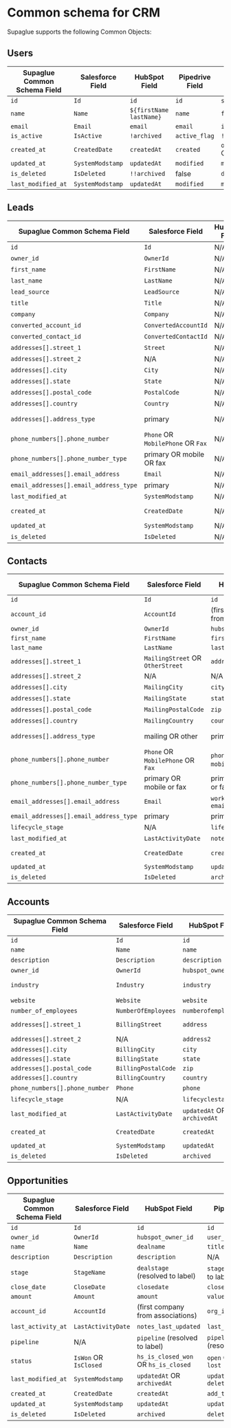 # Common schema for CRM

Supaglue supports the following Common Objects:

## Users

| Supaglue Common Schema Field | Salesforce Field | HubSpot Field           | Pipedrive Field | MS Dynamics 365 Sales Field         |
| ---------------------------- | ---------------- | ----------------------- | --------------- | ----------------------------------- |
| `id`                         | `Id`             | `id`                    | `id`            | `systemuserid`                      |
| `name`                       | `Name`           | `${firstName lastName}` | `name`          | `fullname`                          |
| `email`                      | `Email`          | `email`                 | `email`         | `internalemailaddress`              |
| `is_active`                  | `IsActive`       | `!archived`             | `active_flag`   | `!isdisabled`                       |
| `created_at`                 | `CreatedDate`    | `createdAt`             | `created`       | `overridencreatedon` OR `createdon` |
| `updated_at`                 | `SystemModstamp` | `updatedAt`             | `modified`      | `modifiedon`                        |
| `is_deleted`                 | `IsDeleted`      | `!!archived`            | false           | `deletedstate`                      |
| `last_modified_at`           | `SystemModstamp` | `updatedAt`             | `modified`      | `modifiedon`                        |

## Leads

| Supaglue Common Schema Field           | Salesforce Field                  | HubSpot Field | Pipedrive Field   | MS Dynamics 365 Sales Field             |
| -------------------------------------- | --------------------------------- | ------------- | ----------------- | --------------------------------------- |
| `id`                                   | `Id`                              | N/A           | `id`              | `leadid`                                |
| `owner_id`                             | `OwnerId`                         | N/A           | `owner_id`        | `_ownerid_value`                        |
| `first_name`                           | `FirstName`                       | N/A           | N/A               | `firstname`                             |
| `last_name`                            | `LastName`                        | N/A           | N/A               | `lastname`                              |
| `lead_source`                          | `LeadSource`                      | N/A           | `source_name`     | N/A                                     |
| `title`                                | `Title`                           | N/A           | `title`           | `jobtitle`                              |
| `company`                              | `Company`                         | N/A           | N/A               | `companyname`                           |
| `converted_account_id`                 | `ConvertedAccountId`              | N/A           | `organization_id` | `_accountid_value`                      |
| `converted_contact_id`                 | `ConvertedContactId`              | N/A           | `person_id`       | `_contactid_value`                      |
| `addresses[].street_1`                 | `Street`                          | N/A           | N/A               | `address{1,2,3}_line1`                  |
| `addresses[].street_2`                 | N/A                               | N/A           | N/A               | `address{1,2,3}_line2`                  |
| `addresses[].city`                     | `City`                            | N/A           | N/A               | `address{1,2,3}_city`                   |
| `addresses[].state`                    | `State`                           | N/A           | N/A               | `address{1,2,3}_stateorprovince`        |
| `addresses[].postal_code`              | `PostalCode`                      | N/A           | N/A               | `address{1,2,3}_postalcode`             |
| `addresses[].country`                  | `Country`                         | N/A           | N/A               | `address{1,2,3}_country`                |
| `addresses[].address_type`             | primary                           | N/A           | N/A               | primary OR billing OR shipping OR other |
| `phone_numbers[].phone_number`         | `Phone` OR `MobilePhone` OR `Fax` | N/A           | N/A               | `telephone{1,2,3}`                      |
| `phone_numbers[].phone_number_type`    | primary OR mobile OR fax          | N/A           | N/A               | primary OR other                        |
| `email_addresses[].email_address`      | `Email`                           | N/A           | N/A               | `emailaddress{1,2,3}`                   |
| `email_addresses[].email_address_type` | primary                           | N/A           | N/A               | primary OR other                        |
| `last_modified_at`                     | `SystemModstamp`                  | N/A           | N/A               | `modifiedon`                            |
| `created_at`                           | `CreatedDate`                     | N/A           | `update_time`     | `overridencreatedon` OR `createdon`     |
| `updated_at`                           | `SystemModstamp`                  | N/A           | `update_time`     | `modifiedon`                            |
| `is_deleted`                           | `IsDeleted`                       | N/A           | `is_archived`     | false                                   |

## Contacts

| Supaglue Common Schema Field           | Salesforce Field                  | HubSpot Field                     | Pipedrive Field                | MS Dynamics 365 Sales Field             |
| -------------------------------------- | --------------------------------- | --------------------------------- | ------------------------------ | --------------------------------------- |
| `id`                                   | `Id`                              | `id`                              | `id`                           | `contactid`                             |
| `account_id`                           | `AccountId`                       | (first company from associations) | `org_id?.value`                | `_parentcustomerid_value`               |
| `owner_id`                             | `OwnerId`                         | `hubspot_owner_id`                | `owner_id?.id`                 | `_ownerid_value`                        |
| `first_name`                           | `FirstName`                       | `firstname`                       | `first_name`                   | `firstname`                             |
| `last_name`                            | `LastName`                        | `lastname`                        | `last_name`                    | `lastname`                              |
| `addresses[].street_1`                 | `MailingStreet` OR `OtherStreet`  | `address`                         | N/A                            | `address{1,2}_line1`                    |
| `addresses[].street_2`                 | N/A                               | N/A                               | N/A                            | `address{1,2}_line2`                    |
| `addresses[].city`                     | `MailingCity`                     | `city`                            | N/A                            | `address{1,2}_city`                     |
| `addresses[].state`                    | `MailingState`                    | `state`                           | N/A                            | `address{1,2}_stateorprovince`          |
| `addresses[].postal_code`              | `MailingPostalCode`               | `zip`                             | N/A                            | `address{1,2}_postalcode`               |
| `addresses[].country`                  | `MailingCountry`                  | `country`                         | N/A                            | `address{1,2}_country`                  |
| `addresses[].address_type`             | mailing OR other                  | primary                           | N/A                            | primary OR shipping OR billing OR other |
| `phone_numbers[].phone_number`         | `Phone` OR `MobilePhone` OR `Fax` | `phone` OR `mobilephone` Or `fax` | `phoneNumbers[].phoneNumber`   | `telephone{1,2,3}`                      |
| `phone_numbers[].phone_number_type`    | primary OR mobile or fax          | primary OR mobile or fax          | mobile OR primary OR fax       | primary OR other                        |
| `email_addresses[].email_address`      | `Email`                           | `work_email` OR `email`           | `emailAddress`                 | `emailaddress{1,2}`                     |
| `email_addresses[].email_address_type` | primary                           | primary OR work                   | primary OR work                | primary OR other                        |
| `lifecycle_stage`                      | N/A                               | `lifecyclestage`                              | N/A                            | N/A                                     |
| `last_modified_at`                     | `LastActivityDate`                | `notes_last_updated`              | `delete_time` OR `update_time` | `modifiedon`                            |
| `created_at`                           | `CreatedDate`                     | `createdAt`                       | `add_time`                     | `overridencreatedon` OR `createdon`     |
| `updated_at`                           | `SystemModstamp`                  | `updatedAt`                       | `update_time`                  | `modifiedon`                            |
| `is_deleted`                           | `IsDeleted`                       | `archived`                        | `delete_time`                  | false                                   |

## Accounts

| Supaglue Common Schema Field   | Salesforce Field    | HubSpot Field               | Pipedrive Field                           | MS Dynamics 365 Sales Field         |
| ------------------------------ | ------------------- | --------------------------- | ----------------------------------------- | ----------------------------------- |
| `id`                           | `Id`                | `id`                        | `id`                                      | `accountid`                         |
| `name`                         | `Name`              | `name`                      | `name`                                    | `name`                              |
| `description`                  | `Description`       | `description`               | N/A                                       | `description`                       |
| `owner_id`                     | `OwnerId`           | `hubspot_owner_id`          | `owner_id?.id`                            | `_ownerid_value`                    |
| `industry`                     | `Industry`          | `industry`                  | N/A                                       | `industrycode` (resolved to label)  |
| `website`                      | `Website`           | `website`                   | N/A                                       | `websiteurl`                        |
| `number_of_employees`          | `NumberOfEmployees` | `numberofemployees`         | `people_count`                            | `numberofemployees`                 |
| `addresses[].street_1`         | `BillingStreet`     | `address`                   | `address_street_number` OR `adress_route` | `address{1,2}_line1`                |
| `addresses[].street_2`         | N/A                 | `address2`                  | `address_subpremise`                      | `address{1,2}_line2`                |
| `addresses[].city`             | `BillingCity`       | `city`                      | `address_locality`                        | `address{1,2}_city`                 |
| `addresses[].state`            | `BillingState`      | `state`                     | `address_admin_area_level_1`              | `address{1,2}_stateorprovince`      |
| `addresses[].postal_code`      | `BillingPostalCode` | `zip`                       | `address_postal_code`                     | `address{1,2}_postalcode`           |
| `addresses[].country`          | `BillingCountry`    | `country`                   | `address_country`                         | `address{1,2}_country`              |
| `phone_numbers[].phone_number` | `Phone`             | `phone`                     | N/A                                       | `telephone{1,2,3}`                  |
| `lifecycle_stage`              | N/A                 | `lifecyclestage`            | N/A                                       | N/A                                 |
| `last_modified_at`             | `LastActivityDate`  | `updatedAt` OR `archivedAt` | `update_time` OR `delete_time`            | `modifiedon`                        |
| `created_at`                   | `CreatedDate`       | `createdAt`                 | `add_time`                                | `overridencreatedon` OR `createdon` |
| `updated_at`                   | `SystemModstamp`    | `updatedAt`                 | `update_time`                             | `modifiedon`                        |
| `is_deleted`                   | `IsDeleted`         | `archived`                  | `delete_time`                             | false                               |

## Opportunities

| Supaglue Common Schema Field | Salesforce Field      | HubSpot Field                        | Pipedrive Field                   | MS Dynamics 365 Sales Field                                                    |
| ---------------------------- | --------------------- | ------------------------------------ | --------------------------------- | ------------------------------------------------------------------------------ |
| `id`                         | `Id`                  | `id`                                 | `id`                              | `opportunityid`                                                                |
| `owner_id`                   | `OwnerId`             | `hubspot_owner_id`                   | `user_id?.id`                     | `_ownerid_value`                                                               |
| `name`                       | `Name`                | `dealname`                           | `title`                           | `name`                                                                         |
| `description`                | `Description`         | `description`                        | N/A                               | `description`                                                                  |
| `stage`                      | `StageName`           | `dealstage` (resolved to label)      | `stage_id` (resolved to label)    | `stageid_processstage@odata.nextLink` (resolved to label)                      |
| `close_date`                 | `CloseDate`           | `closedate`                          | `close_time`                      | `actualclosedate`                                                              |
| `amount`                     | `Amount`              | `amount`                             | `value`                           | `actualvalue`                                                                  |
| `account_id`                 | `AccountId`           | (first company from associations)    | `org_id?.value`                   | `_parentaccountid_value`                                                       |
| `last_activity_at`           | `LastActivityDate`    | `notes_last_updated`                 | `last_activity_date`              | N/A                                                                            |
| `pipeline`                   | N/A                   | `pipeline` (resolved to label)       | `pipeline_id` (resolved to label) | `opportunity_leadtoopportunitysalesprocess@odata.nextLink` (resolved to label) |
| `status`                     | `IsWon` OR `IsClosed` | `hs_is_closed_won` OR `hs_is_closed` | `open` OR `won` Or `lost`         | `statuscode`                                                                   |
| `last_modified_at`           | `SystemModstamp`      | `updatedAt` OR `archivedAt`          | `update_time` OR `delete_time`    | `modifiedon`                                                                   |
| `created_at`                 | `CreatedDate`         | `createdAt`                          | `add_time`                        | `overridencreatedon` OR `createdon`                                            |
| `updated_at`                 | `SystemModstamp`      | `updatedAt`                          | `update_time`                     | `modifiedon`                                                                   |
| `is_deleted`                 | `IsDeleted`           | `archived`                           | `deleted`                         | false                                                                          |
